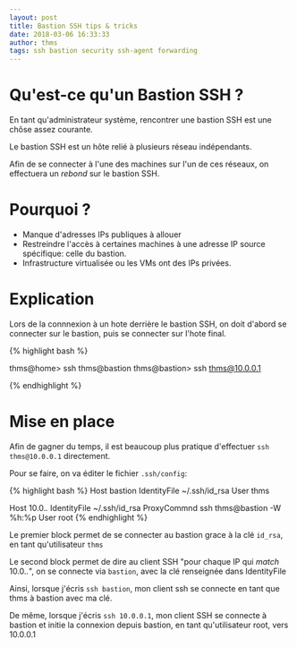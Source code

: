 ```yaml
---
layout: post
title: Bastion SSH tips & tricks
date: 2018-03-06 16:33:33
author: thms
tags: ssh bastion security ssh-agent forwarding
---
```


# Qu'est-ce qu'un Bastion SSH ?
En tant qu'administrateur système, rencontrer une bastion SSH est une chôse assez courante.

Le bastion SSH est un hôte relié à plusieurs réseau indépendants.

Afin de se connecter à l'une des machines sur l'un de ces réseaux, on effectuera un *rebond* sur le bastion SSH.

# Pourquoi ?
- Manque d'adresses IPs publiques à allouer
- Restreindre l'accès à certaines machines à une adresse IP source spécifique: celle du bastion.
- Infrastructure virtualisée ou les VMs ont des IPs privées.

# Explication
Lors de la connnexion à un hote derrière le bastion SSH,  on doit d'abord se connecter sur le bastion, puis se connecter sur l'hote final.

{% highlight bash %}

thms@home> ssh thms@bastion
thms@bastion> ssh thms@10.0.0.1

{% endhighlight %}


# Mise en place

Afin de gagner du temps, il est beaucoup plus pratique d'effectuer `ssh thms@10.0.0.1` directement.

Pour se faire, on va éditer le fichier `.ssh/config`:

{% highlight bash %}
Host bastion
 IdentityFile ~/.ssh/id_rsa
 User thms

Host 10.0.*.*
 IdentityFile ~/.ssh/id_rsa
 ProxyCommnd ssh thms@bastion -W %h:%p
 User root
{% endhighlight %}

Le premier block permet de se connecter au bastion grace à la clé `id_rsa`, en tant qu'utilisateur `thms`

Le second block permet de dire au client SSH "pour chaque IP qui *match* 10.0.*.*", on se connecte via `bastion`, avec la clé renseignée dans IdentityFile

Ainsi, lorsque j'écris `ssh bastion`, mon client ssh se connecte en tant que thms à bastion avec ma clé.

De même, lorsque j'écris `ssh 10.0.0.1`, mon client SSH se connecte à bastion et initie la connexion depuis bastion, en tant qu'utilisateur root, vers 10.0.0.1

